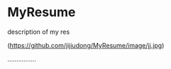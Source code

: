 # MyResume
description of my res



(https://github.com/jijiudong/MyResume/image/jj.jpg)




................
